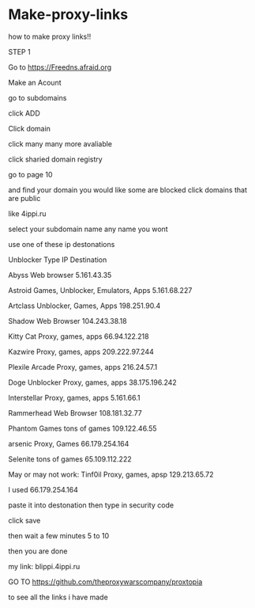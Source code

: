 # Make-proxy-links
how to make proxy links!!

STEP 1 

Go to https://Freedns.afraid.org

 Make an Acount 

 go to subdomains

 click ADD

 Click domain

 click many many more avaliable 

 click sharied domain registry 

 go to page 10 

 and find your domain you would like some are blocked 
click domains that are public

like 4ippi.ru 

select your subdomain name any name you wont

use one of these ip destonations

Unblocker	Type	IP Destination

Abyss	Web browser	5.161.43.35

Astroid	Games, Unblocker, Emulators, Apps	5.161.68.227

Artclass	Unblocker, Games, Apps	198.251.90.4

Shadow	Web Browser	104.243.38.18

Kitty Cat	Proxy, games, apps	66.94.122.218

Kazwire	Proxy, games, apps	209.222.97.244

Plexile Arcade	Proxy, games, apps	216.24.57.1

Doge Unblocker	Proxy, games, apps	38.175.196.242

Interstellar	Proxy, games, apps	5.161.66.1

Rammerhead	Web Browser	108.181.32.77

Phantom Games	tons of games	109.122.46.55

arsenic	Proxy, Games	66.179.254.164

Selenite	tons of games	65.109.112.222

May or may not work: Tinf0il	Proxy, games, apsp	129.213.65.72



I used 66.179.254.164

paste it into destonation then type in security code

click save 

then wait a few minutes 5 to 10 

then you are done 

my link:	blippi.4ippi.ru




GO TO https://github.com/theproxywarscompany/proxtopia

to see all the links i have made 
